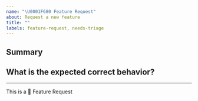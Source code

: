 ```yaml
---
name: "\U0001F680 Feature Request"
about: Request a new feature
title: ""
labels: feature-request, needs-triage
---
```


## Summary

<!-- short description of the feature you are proposing: -->

## What is the expected correct behavior?

<!-- What you should see instead -->

---

This is a :rocket: Feature Request